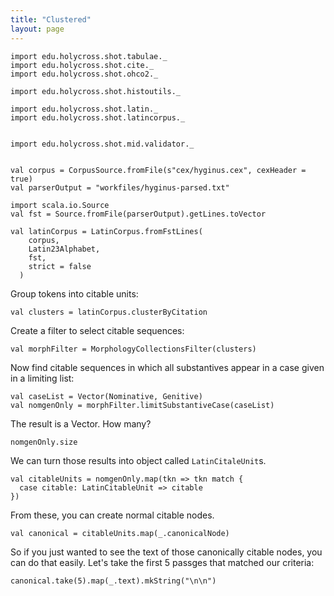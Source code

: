 ```yaml
---
title: "Clustered"
layout: page
---
```



```tut:invisible
import edu.holycross.shot.tabulae._
import edu.holycross.shot.cite._
import edu.holycross.shot.ohco2._

import edu.holycross.shot.histoutils._

import edu.holycross.shot.latin._
import edu.holycross.shot.latincorpus._


import edu.holycross.shot.mid.validator._


val corpus = CorpusSource.fromFile(s"cex/hyginus.cex", cexHeader = true)
val parserOutput = "workfiles/hyginus-parsed.txt"

import scala.io.Source
val fst = Source.fromFile(parserOutput).getLines.toVector

val latinCorpus = LatinCorpus.fromFstLines(
    corpus,
    Latin23Alphabet,
    fst,
    strict = false
  )
```

Group tokens into citable units:

```tut:silent
val clusters = latinCorpus.clusterByCitation
```

Create a filter to select citable sequences:

```tut:silent
val morphFilter = MorphologyCollectionsFilter(clusters)
```

Now find citable sequences in which all substantives appear in a case given in a limiting list:

```tut:silent
val caseList = Vector(Nominative, Genitive)
val nomgenOnly = morphFilter.limitSubstantiveCase(caseList)
```

The result is a Vector.  How many?

```tut
nomgenOnly.size
```

We can turn those results into object called `LatinCitaleUnit`s.


```tut
val citableUnits = nomgenOnly.map(tkn => tkn match {
  case citable: LatinCitableUnit => citable
})
```

From these, you can create normal citable nodes.

```tut
val canonical = citableUnits.map(_.canonicalNode)
```

So if you just wanted to see the text of those canonically citable nodes, you can do that easily. Let's take the first 5 passges that matched our criteria:

```tut
canonical.take(5).map(_.text).mkString("\n\n")
```
